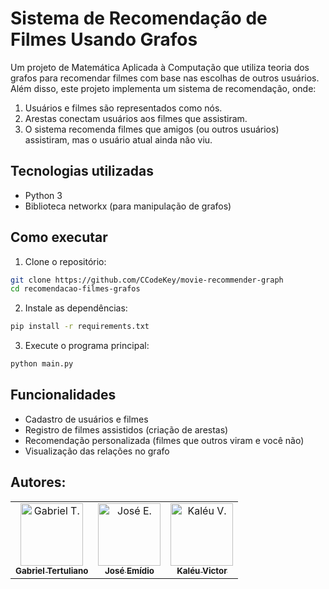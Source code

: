 # Sistema de Recomendação de Filmes Usando Grafos
Um projeto de Matemática Aplicada à Computação que utiliza teoria dos grafos para recomendar filmes com base nas escolhas de outros usuários. Além disso, este projeto implementa um sistema de recomendação, onde:
1. Usuários e filmes são representados como nós.
2. Arestas conectam usuários aos filmes que assistiram.
3. O sistema recomenda filmes que amigos (ou outros usuários) assistiram, mas o usuário atual ainda não viu.

## Tecnologias utilizadas
  - Python 3
  - Biblioteca networkx (para manipulação de grafos)

## Como executar
1. Clone o repositório:
```bash
git clone https://github.com/CCodeKey/movie-recommender-graph
cd recomendacao-filmes-grafos
```
2. Instale as dependências:
```bash
pip install -r requirements.txt
```
3. Execute o programa principal:
```python
python main.py
```

## Funcionalidades
- Cadastro de usuários e filmes
- Registro de filmes assistidos (criação de arestas)
- Recomendação personalizada (filmes que outros viram e você não)
- Visualização das relações no grafo

## Autores:
<table>
    <tr>
        <td align="center">
            <a href="https://github.com/CCodekey">
                <img src="https://avatars.githubusercontent.com/u/105808889?v=4" width="100px;" alt="Gabriel T."/><br>
                <sub>
                    <b>Gabriel Tertuliano</b>
                </sub>
            </a>
        </td>
        <td align="center">
            <a href="https://github.com/emidio-007/">
                <img src="https://avatars.githubusercontent.com/u/194510225?v=4" width="100px;" alt="José E."/><br>
                <sub>
                    <b>José Emídio</b>
                </sub>
            </a>
        </td>
        <td align="center">
            <a href="https://github.com/kaleu-victor">
                <img src="https://avatars.githubusercontent.com/u/169067294?v=4" width="100px;" alt="Kaléu V."/><br>
                <sub>
                    <b>Kaléu Victor</b>
                </sub>
            </a>
        </td>
    </tr>
</table>





